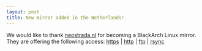```yaml
---
layout: post
title: New mirror added in the Netherlands!
---
```


We would like to thank [neostrada.nl](http://mirror.neostrada.nl/blackarch/) for becoming a BlackArch Linux mirror.
They are offering the following access: [https](https://mirror.neostrada.nl/blackarch/) | [http](http://mirror.neostrada.nl/blackarch/) | [ftp](ftp://mirror.neostrada.nl/blackarch/) | [rsync](rsync://mirror.neostrada.nl/blackarch/)